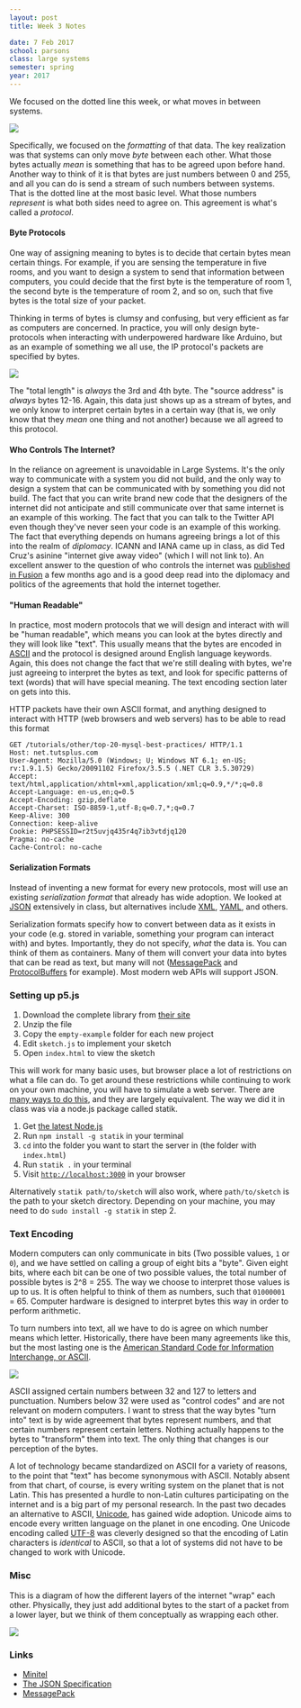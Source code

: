 ```yaml
---
layout: post
title: Week 3 Notes

date: 7 Feb 2017
school: parsons
class: large systems
semester: spring
year: 2017
---
```


We focused on the dotted line this week, or what moves in between systems.

![](../LrUeWwZTpGj0uBBNVUeYqg.png)

Specifically, we focused on the *formatting* of that data. The key realization was that systems can only move *byte* between each other. What those bytes actually *mean* is something that has to be agreed upon before hand. Another way to think of it is that bytes are just numbers between 0 and 255, and all you can do is send a stream of such numbers between systems. That is the dotted line at the most basic level. What those numbers *represent* is what both sides need to agree on. This agreement is what's called a *protocol*.

#### Byte Protocols

One way of assigning meaning to bytes is to decide that certain bytes mean certain things. For example, if you are sensing the temperature in five rooms, and you want to design a system to send that information between computers, you could decide that the first byte is the temperature of room 1, the second byte is the temperature of room 2, and so on, such that five bytes is the total size of your packet.

Thinking in terms of bytes is clumsy and confusing, but very efficient as far as computers are concerned. In practice, you will only design byte-protocols when interacting with underpowered hardware like Arduino, but as an example of something we all use, the IP protocol's packets are specified by bytes.

![](../USJMQXGUs0mSWBsJQHifdg.png)

The "total length" is *always* the 3rd and 4th byte. The "source address" is *always* bytes 12-16. Again, this data just shows up as a stream of bytes, and we only know to interpret certain bytes in a certain way (that is, we only know that they *mean* one thing and not another) because we all agreed to this protocol.

#### Who Controls The Internet?

In the reliance on agreement is unavoidable in Large Systems. It's the only way to communicate with a system you did not build, and the only way to design a system that can be communicated with by something you did not build. The fact that you can write brand new code that the designers of the internet did not anticipate and still communicate over that same internet is an example of this working. The fact that you can talk to the Twitter API even though they've never seen your code is an example of this working. The fact that everything depends on humans agreeing brings a lot of this into the realm of *diplomacy*. ICANN and IANA came up in class, as did Ted Cruz's asinine "internet give away video" (which I will not link to). An excellent answer to the question of who controls the internet was [published in Fusion](http://fusion.net/story/343533/who-controls-the-internet/) a few months ago and is a good deep read into the diplomacy and politics of the agreements that hold the internet together.

#### "Human Readable"

In practice, most modern protocols that we will design and interact with will be "human readable", which means you can look at the bytes directly and they will look like "text". This usually means that the bytes are encoded in [ASCII](https://en.wikipedia.org/wiki/ASCII) and the protocol is designed around English language keywords. Again, this does not change the fact that we're still dealing with bytes, we're just agreeing to interpret the bytes as text, and look for specific patterns of text (words) that will have special meaning. The text encoding section later on gets into this.

HTTP packets have their own ASCII format, and anything designed to interact with HTTP (web browsers and web servers) has to be able to read this format

```
GET /tutorials/other/top-20-mysql-best-practices/ HTTP/1.1
Host: net.tutsplus.com
User-Agent: Mozilla/5.0 (Windows; U; Windows NT 6.1; en-US; rv:1.9.1.5) Gecko/20091102 Firefox/3.5.5 (.NET CLR 3.5.30729)
Accept: text/html,application/xhtml+xml,application/xml;q=0.9,*/*;q=0.8
Accept-Language: en-us,en;q=0.5
Accept-Encoding: gzip,deflate
Accept-Charset: ISO-8859-1,utf-8;q=0.7,*;q=0.7
Keep-Alive: 300
Connection: keep-alive
Cookie: PHPSESSID=r2t5uvjq435r4q7ib3vtdjq120
Pragma: no-cache
Cache-Control: no-cache
```

#### Serialization Formats

Instead of inventing a new format for every new protocols, most will use an existing *serialization format* that already has wide adoption. We looked at [JSON](https://en.wikipedia.org/wiki/JSON) extensively in class, but alternatives include [XML](https://en.wikipedia.org/wiki/XML), [YAML](https://en.wikipedia.org/wiki/YAML), and others.

Serialization formats specify how to convert between data as it exists in your code (e.g. stored in variable, something your program can interact with) and bytes. Importantly, they do not specify, *what* the data is. You can think of them as containers. Many of them will convert your data into bytes that can be read as text, but many will not ([MessagePack](http://msgpack.org/index.html) and [ProtocolBuffers](https://developers.google.com/protocol-buffers/) for example). Most modern web APIs will support JSON.

### Setting up p5.js

1. Download the complete library from [their site](https://p5js.org/download/)
2. Unzip the file
3. Copy the `empty-example` folder for each new project
4. Edit `sketch.js` to implement your sketch
5. Open `index.html` to view the sketch

This will work for many basic uses, but browser place a lot of restrictions on what a file can do. To get around these restrictions while continuing to work on your own machine, you will have to simulate a web server. There are [many ways to do this](https://gist.github.com/willurd/5720255), and they are largely equivalent. The way we did it in class was via a node.js package called statik.

1. Get [the latest Node.js](https://nodejs.org/en/)
2. Run `npm install -g statik` in your terminal
3. `cd` into the folder you want to start the server in (the folder with `index.html`)
4. Run `statik .` in your terminal
5. Visit [`http://localhost:3000`](http://localhost:3000) in your browser

Alternatively `statik path/to/sketch` will also work, where `path/to/sketch` is the path to your sketch directory. Depending on your machine, you may need to do `sudo install -g statik` in step 2.

### Text Encoding

Modern computers can only communicate in bits (Two possible values, `1` or `0`), and we have settled on calling a group of eight bits a "byte". Given eight bits, where each bit can be one of two possible values, the total number of possible bytes is 2^8 = 255. The way we choose to interpret those values is up to us. It is often helpful to think of them as numbers, such that `01000001` = 65. Computer hardware is designed to interpret bytes this way in order to perform arithmetic.

To turn numbers into text, all we have to do is agree on which number means which letter. Historically, there have been many agreements like this, but the most lasting one is the [American Standard Code for Information Interchange, or ASCII](https://en.wikipedia.org/wiki/ASCII).

![](../iRkl1ZRf9pQdChdGAjNtPA.png)

ASCII assigned certain numbers between 32 and 127 to letters and punctuation. Numbers below 32 were used as "control codes" and are not relevant on modern computers. I want to stress that the way bytes "turn into" text is by wide agreement that bytes represent numbers, and that certain numbers represent certain letters. Nothing actually happens to the bytes to "transform" them into text. The only thing that changes is our perception of the bytes.

A lot of technology became standardized on ASCII for a variety of reasons, to the point that "text" has become synonymous with ASCII. Notably absent from that chart, of course, is every writing system on the planet that is not Latin. This has presented a hurdle to non-Latin cultures participating on the internet and is a big part of my personal research. In the past two decades an alternative to ASCII, [Unicode](https://en.wikipedia.org/wiki/Unicode), has gained wide adoption. Unicode aims to encode every written language on the planet in one encoding. One Unicode encoding called [UTF-8](https://en.wikipedia.org/wiki/UTF-8) was cleverly designed so that the encoding of Latin characters is *identical* to ASCII, so that a lot of systems did not have to be changed to work with Unicode.

### Misc
This is a diagram of how the different layers of the internet "wrap" each other. Physically, they just add additional bytes to the start of a packet from a lower layer, but we think of them conceptually as wrapping each other.

![](../9i9pFdqNGXhOgFZ4n9cQ.png)

### Links
* [Minitel](https://en.wikipedia.org/wiki/Minitel)
* [The JSON Specification](http://www.json.org/)
* [MessagePack](http://msgpack.org/index.html)
